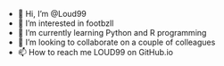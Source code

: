 - 👋 Hi, I’m @Loud99
- 👀 I’m interested in footbzll
- 🌱 I’m currently learning Python and R programming
- 💞️ I’m looking to collaborate on a couple of colleagues
- 📫 How to reach me LOUD99 on GitHub.io

<!---
Loud99/Loud99 is a ✨ special ✨ repository because its `README.md` (this file) appears on your GitHub profile.
You can click the Preview link to take a look at your changes.
--->
